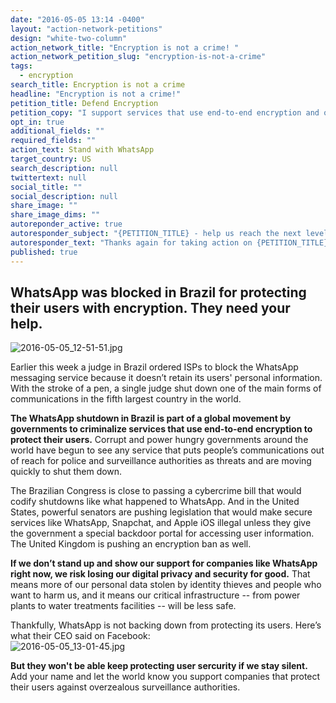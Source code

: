 ```yaml
---
date: "2016-05-05 13:14 -0400"
layout: "action-network-petitions"
design: "white-two-column"
action_network_title: "Encryption is not a crime! "
action_network_petition_slug: "encryption-is-not-a-crime"
tags: 
  - encryption
search_title: Encryption is not a crime
headline: "Encryption is not a crime!"
petition_title: Defend Encryption
petition_copy: "I support services that use end-to-end encryption and oppose government attempts to block them."
opt_in: true
additional_fields: ""
required_fields: ""
action_text: Stand with WhatsApp
target_country: US
search_description: null
twittertext: null
social_title: ""
social_description: null
share_image: ""
share_image_dims: ""
autoreponder_active: true
autoresponder_subject: "{PETITION_TITLE} - help us reach the next level!"
autoresponder_text: "Thanks again for taking action on {PETITION_TITLE}. We need more people like you who can take action on this issue. Can you please share it to help us reach the next level?"
published: true
---
```

## WhatsApp was blocked in Brazil for protecting their users with encryption. They need your help.
![2016-05-05_12-51-51.jpg]({{site.baseurl}}/img/action-network/2016-05-05_12-51-51.jpg)


Earlier this week a judge in Brazil ordered ISPs to block the WhatsApp messaging service because it doesn’t retain its users' personal information. With the stroke of a pen, a single judge shut down one of the main forms of communications in the fifth largest country in the world. 

**The WhatsApp shutdown in Brazil is part of a global movement by governments to criminalize services that use end-to-end encryption to protect their users.** Corrupt and power hungry governments around the world have begun to see any service that puts people’s communications out of reach for police and surveillance authorities as threats and are moving quickly to shut them down. 

The Brazilian Congress is close to passing a cybercrime bill that would codify shutdowns like what happened to WhatsApp. And in the United States, powerful senators are pushing legislation that would make secure services like WhatsApp, Snapchat, and Apple iOS illegal unless they give the government a special backdoor portal for accessing user information. The United Kingdom is pushing an encryption ban as well. 

**If we don’t stand up and show our support for companies like WhatsApp right now, we risk losing our digital privacy and security for good.** That means more of our personal data stolen by identity thieves and people who want to harm us, and it means our critical infrastructure -- from power plants to water treatments facilities -- will be less safe. 

Thankfully, WhatsApp is not backing down from protecting its users. Here’s what their CEO said on Facebook:  
![2016-05-05_13-01-45.jpg]({{site.baseurl}}/img/action-network/2016-05-05_13-01-45.jpg)

**But they won't be able keep protecting user sercurity if we stay silent.** Add your name and let the world know you support companies that protect their users against overzealous surveillance authorities. 
